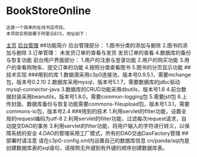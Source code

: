 # BookStoreOnline
	这是一个简单的在线书店项目。
	本项目实例部署于阿里云ECS，地址如下：
[主页](http://101.200.146.66/bookstoreonline/)
[后台管理](http://101.200.146.66/bookstoreonline/manager.jsp)
##功能简介
	后台管理部分：
		1.图书分类的添加与删除
		2.图书的添加与删除
		3.订单管理：
			未发货订单的查看与发货
			发货订单的查看
		4.数据库的备份与恢复功能
	前台用户界面部分：
		1.用户的注册与登录功能
		2.用户的购买功能
		3.用户的查看购物车、提交订单的功能
		4.按照分类查看图书
		5.图书的分页显示功能
##技术实现
###用到的库
	1.数据源采用c3p0连接池，版本号0.9.5.1，需要mchange包，版本号0.2.10
	2.数据库采用mysql，版本号5.1.7，需要数据库的jdbc驱动mysql-connector-java
	3.数据库的CRUD功能采用dbutils，版本号1.6
	4.前台数据封装采用beanutils，版本号1.8.0，需要common-logging包
	5.需要jstl包
	6.上传封面、数据库备份与恢复功能需要commons-fileupload包，版本号1.3.1，需要commons-io包，版本号2.4
###用到的技术
	1.利用servlet的filter功能，设置全局的request编码为utf-8
	2.利用servlet的filter功能，过滤每次request请求，自动提交DAO的事务
	3.利用servlet的filter功能，将用户输入的字符进行转义，以保障系统的安全
	4.DAO的管理采用工厂模式，所有的DAO交由DaoFactory管理
##部署时请注意
	请在c3p0-config.xml内设置自己的数据库信息
	cn/panda/sql内是创建数据库表的sql语句，请按照无外键到有外键的顺序创建数据库表。

